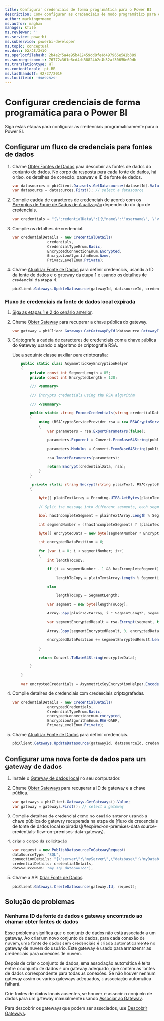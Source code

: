 ```yaml
---
title: Configurar credenciais de forma programática para o Power BI
description: Como configurar as credenciais de modo programático para o Power BI para a automação
author: markingmyname
ms.author: maghan
manager: kfile
ms.reviewer: ''
ms.service: powerbi
ms.subservice: powerbi-developer
ms.topic: conceptual
ms.date: 02/25/2019
ms.openlocfilehash: 2b4e2f5a4e95b412459dd8fe8d497966e541b389
ms.sourcegitcommit: 76772a361e6cd4dd88824b2e4b32af30656e69db
ms.translationtype: HT
ms.contentlocale: pt-BR
ms.lasthandoff: 02/27/2019
ms.locfileid: "56892529"
---
```

# <a name="configure-credentials-programmatically-for-power-bi"></a>Configurar credenciais de forma programática para o Power BI

Siga estas etapas para configurar as credenciais programaticamente para o Power BI.

## <a name="configure-a-credential-flow-for-data-sources"></a>Configurar um fluxo de credenciais para fontes de dados

1. Chame [Obter Fontes de Dados](https://docs.microsoft.com/rest/api/power-bi/datasets/getdatasourcesingroup) para descobrir as fontes de dados do conjunto de dados. No corpo da resposta para cada fonte de dados, há o tipo, os detalhes de conexão, gateway e ID de fonte de dados.

    ```csharp
    var datasources = pbiClient.Datasets.GetDatasources(datasetId).Value;
    var datasource = datasources.First(); // select a datasource
    ```

2. Compile cadeia de caracteres de credenciais de acordo com os [Exemplos de Fonte de Dados de Atualização](https://docs.microsoft.com/rest/api/power-bi/gateways/updatedatasource) dependendo do tipo de credenciais.

    ```csharp
    var credentials = "{\"credentialData\":[{\"name\":\"username\", \"value\":\"john\"},{\"name\":\"password\", \"value\":\"*****\"}]}";
    ```

3. Compile os detalhes de credencial.

    ```csharp
    var credentialDetails = new CredentialDetails(
                    credentials,
                    CredentialTypeEnum.Basic,
                    EncryptedConnectionEnum.Encrypted,
                    EncryptionAlgorithmEnum.None,
                    PrivacyLevelEnum.Private);
    ```

4. Chame [Atualizar Fonte de Dados](https://docs.microsoft.com/rest/api/power-bi/gateways/updatedatasource) para definir credenciais, usando a ID da fonte de dados e o gateway da etapa 1 e usando os detalhes de credencial da etapa 4.

    ```csharp
    pbiClient.Gateways.UpdateDatasource(gatewayId, datasourceId, credentialDetails);
    ```

### <a name="expired-on-premises-data-source-credentials-flow"></a>Fluxo de credenciais da fonte de dados local expirada

1. [Siga as etapas 1 e 2 do cenário anterior](#configure-credential-flow-for-data-sources).

2. Chame [Obter Gateway](https://docs.microsoft.com/rest/api/power-bi/gateways/getgateways) para recuperar a chave pública do gateway.

    ```csharp
    var gateway = pbiClient.Gateways.GetGatewayById(datasource.GatewayId);
    ```

3. Criptografe a cadeia de caracteres de credenciais com a chave pública do Gateway usando o algoritmo de criptografia RSA.

    Use a seguinte classe auxiliar para criptografia:

    ```csharp
        public static class AsymmetricKeyEncryptionHelper
        {
            private const int SegmentLength = 85;
            private const int EncryptedLength = 128;

            /// <summary>

            /// Encrypts credentials using the RSA algorithm

            /// </summary>

            public static string EncodeCredentials(string credentialData, string publicKeyExponent, string publicKeyModulus)
            {
                using (RSACryptoServiceProvider rsa = new RSACryptoServiceProvider(EncryptedLength * 8))
                {
                    var parameters = rsa.ExportParameters(false);

                    parameters.Exponent = Convert.FromBase64String(publicKeyExponent);

                    parameters.Modulus = Convert.FromBase64String(publicKeyModulus);

                    rsa.ImportParameters(parameters);

                    return Encrypt(credentialData, rsa);
                }
            }

             private static string Encrypt(string plainText, RSACryptoServiceProvider rsa)
            {

                byte[] plainTextArray = Encoding.UTF8.GetBytes(plainText);

                // Split the message into different segments, each segment's length is 85. So, the result may be 85,85,85,20. 

                bool hasIncompleteSegment = plainTextArray.Length % SegmentLength != 0; 

                int segmentNumber = (!hasIncompleteSegment) ? (plainTextArray.Length / SegmentLength) : ((plainTextArray.Length SegmentLength) + 1);

                byte[] encryptedData = new byte[segmentNumber * EncryptedLength];

                int encryptedDataPosition = 0;

                for (var i = 0; i < segmentNumber; i++)
                {
                    int lengthToCopy;

                    if (i == segmentNumber - 1 && hasIncompleteSegment)

                        lengthToCopy = plainTextArray.Length % SegmentLength;

                    else

                        lengthToCopy = SegmentLength;

                    var segment = new byte[lengthToCopy];

                    Array.Copy(plainTextArray, i * SegmentLength, segment, 0, lengthToCopy);

                    var segmentEncryptedResult = rsa.Encrypt(segment, true);

                    Array.Copy(segmentEncryptedResult, 0, encryptedData, encryptedDataPosition, segmentEncryptedResult.Length);

                    encryptedDataPosition += segmentEncryptedResult.Length;

                }

                return Convert.ToBase64String(encryptedData);

            }

        }

        var encryptedCredentials = AsymmetricKeyEncryptionHelper.EncodeCredentials(credentials);
    ```

4. Compile detalhes de credenciais com credenciais criptografadas.

    ```csharp
    var credentialDetails = new CredentialDetails(
                    encryptedCredentials,
                    CredentialTypeEnum.Basic,
                    EncryptedConnectionEnum.Encrypted,
                    EncryptionAlgorithmEnum.RSA-OAEP,
                    PrivacyLevelEnum.Private);
    ```

5. Chame [Atualizar Fonte de Dados](https://docs.microsoft.com/rest/api/power-bi/gateways/updatedatasource) para definir credenciais.

    ```csharp
    pbiClient.Gateways.UpdateDatasource(gatewayId, datasourceId, credentialDetails);
    ```

## <a name="configure-a-new-data-source-for-a-data-gateway"></a>Configurar uma nova fonte de dados para um gateway de dados

1. Instale o [Gateway de dados local](https://powerbi.microsoft.com/gateway/) no seu computador.

2. Chame [Obter Gateways](https://docs.microsoft.com/rest/api/power-bi/gateways/getgateways) para recuperar a ID de gateway e a chave pública.

    ```csharp
    var gateways = pbiClient.Gateways.GetGateways().Value;
    var gateway = gateways.First(); // select a gateway
    ```

3. Compile detalhes de credencial como no cenário anterior usando a chave pública do gateway recuperada na etapa de [fluxo de credenciais de fonte de dados local expiradas](#expired-on-premises-data source-credentials-flow-on-premises-data-gateway).

4. criar o corpo da solicitação

    ```csharp
    var request = new PublishDatasourceToGatewayRequest(
    dataSourceType: "SQL",
    connectionDetails: "{\"server\":\"myServer\",\"database\":\"myDatabase\"}",
    credentialDetails: credentialDetails,
    dataSourceName: "my sql datasource");
    ```

5. Chame a API [Criar Fonte de Dados](https://docs.microsoft.com/rest/api/power-bi/gateways/createdatasource).

    ```csharp
    pbiClient.Gateways.CreateDatasource(gateway.Id, request);
    ```

## <a name="troubleshooting"></a>Solução de problemas

### <a name="no-gateway-and-data-source-id-found-when-calling-get-data-sources"></a>Nenhuma ID da fonte de dados e gateway encontrado ao chamar obter fontes de dados

Esse problema significa que o conjunto de dados não está associado a um gateway. Ao criar um novo conjunto de dados, para cada conexão de nuvem, uma fonte de dados sem credenciais é criada automaticamente no gateway de nuvem do usuário. Este gateway é usado para armazenar as credenciais para conexões de nuvem.

Depois de criar o conjunto de dados, uma associação automática é feita entre o conjunto de dados e um gateway adequado, que contém as fontes de dados correspondente para todas as conexões. Se não houver nenhum gateway assim ou vários gateways adequados, a associação automática falhará.

Crie fontes de dados locais ausentes, se houver, e associe o conjunto de dados para um gateway manualmente usando [Associar ao Gateway](https://docs.microsoft.com/rest/api/power-bi/datasets/bindtogateway).

Para descobrir os gateways que podem ser associados, use [Descobrir Gateways](https://docs.microsoft.com/rest/api/power-bi/datasets/discovergateways).
